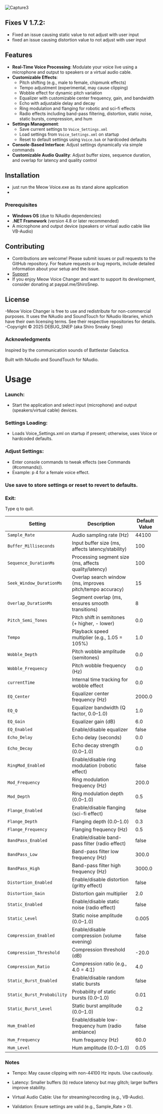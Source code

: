 ![Capture3](https://github.com/user-attachments/assets/c93dfc7d-b2a4-4bae-af9d-7412fb760cbe)

## Fixes V 1.7.2:
- Fixed an issue causing static value to not adjust with user input
- fixed an issue causing distortion value to not adjust with user input

## Features
- **Real-Time Voice Processing**: Modulate your voice live using a microphone and output to speakers or a virtual audio cable.
- **Customizable Effects**:
  - Pitch shifting (e.g., male to female, chipmunk effects)
  - Tempo adjustment (experimental, may cause clipping)
  - Wobble effect for dynamic pitch variation
  - Equalizer with customizable center frequency, gain, and bandwidth
  - Echo with adjustable delay and decay
  - Ring modulation and flanging for robotic and sci-fi effects
  - Radio effects including band-pass filtering, distortion, static noise, static bursts, compression, and hum
- **Settings Management**:
  - Save current settings to `Voice_Settings.xml`
  - Load settings from `Voice_Settings.xml` on startup
  - Reset to default settings using `Voice.bak` or hardcoded defaults
- **Console-Based Interface**: Adjust settings dynamically via simple commands
- **Customizable Audio Quality**: Adjust buffer sizes, sequence duration, and overlap for latency and quality control

## Installation
- just run the Meow Voice.exe as its stand alone application
-  
### Prerequisites
- **Windows OS** (due to NAudio dependencies)
- **.NET Framework** (version 4.8 or later recommended)
- A microphone and output device (speakers or virtual audio cable like VB-Audio)

## Contributing
- Contributions are welcome! Please submit issues or pull requests to the GitHub repository. For feature requests or bug reports, include detailed information about your setup and the issue.
- [Support](https://github.com/Debug-Snep/Voice-Changer/discussions/1#discussion-8410747)
- If you enjoy Meow Voice Changer and want to support its development, consider donating at paypal.me/ShiroSnep.

## License
-Meow Voice Changer is free to use and redistribute for non-commercial purposes. It uses the NAudio and SoundTouch for NAudio libraries, which have their own licensing terms. See their respective repositories for details.
-Copyright © 2025 DEBUG_SNEP (aka Shiro Sneaky Snep)

### Acknowledgments
Inspired by the communication sounds of Battlestar Galactica.

Built with NAudio and SoundTouch for NAudio.


# Usage
### Launch:
- Start the application and select input (microphone) and output (speakers/virtual cable) devices.

### Settings Loading:
- Loads Voice_Settings.xml on startup if present; otherwise, uses Voice or hardcoded defaults.

### Adjust Settings:
- Enter console commands to tweak effects (see Commands (#commands)).
- Example: p 4 for a female voice effect.

### Use save to store settings or reset to revert to defaults.

### Exit:
Type q to quit.

| Setting | Description | Default Value |
|---------|-------------|---------------|
| `Sample_Rate` | Audio sampling rate (Hz) | 44100 |
| `Buffer_Milliseconds` | Input buffer size (ms, affects latency/stability) | 100 |
| `Sequence_DurationMs` | Processing segment size (ms, affects quality/latency) | 100 |
| `Seek_Window_DurationMs` | Overlap search window (ms, improves pitch/tempo accuracy) | 15 |
| `Overlap_DurationMs` | Segment overlap (ms, ensures smooth transitions) | 8 |
| `Pitch_Semi_Tones` | Pitch shift in semitones (+ higher, - lower) | 0.0 |
| `Tempo` | Playback speed multiplier (e.g., 1.05 = 105%) | 1.0 |
| `Wobble_Depth` | Pitch wobble amplitude (semitones) | 0.0 |
| `Wobble_Frequency` | Pitch wobble frequency (Hz) | 0.0 |
| `currentTime` | Internal time tracking for wobble effect | 0.0 |
| `EQ_Center` | Equalizer center frequency (Hz) | 2000.0 |
| `EQ_Q` | Equalizer bandwidth (Q factor, 0.0–1.0) | 1.0 |
| `EQ_Gain` | Equalizer gain (dB) | 6.0 |
| `EQ_Enabled` | Enable/disable equalizer | false |
| `Echo_Delay` | Echo delay (seconds) | 0.0 |
| `Echo_Decay` | Echo decay strength (0.0–1.0) | 0.0 |
| `RingMod_Enabled` | Enable/disable ring modulation (robotic effect) | false |
| `Mod_Frequency` | Ring modulation frequency (Hz) | 200.0 |
| `Mod_Depth` | Ring modulation depth (0.0–1.0) | 0.5 |
| `Flange_Enabled` | Enable/disable flanging (sci-fi effect) | false |
| `Flange_Depth` | Flanging depth (0.0–1.0) | 0.3 |
| `Flange_Frequency` | Flanging frequency (Hz) | 0.5 |
| `BandPass_Enabled` | Enable/disable band-pass filter (radio effect) | false |
| `BandPass_Low` | Band-pass filter low frequency (Hz) | 300.0 |
| `BandPass_High` | Band-pass filter high frequency (Hz) | 3000.0 |
| `Distortion_Enabled` | Enable/disable distortion (gritty effect) | false |
| `Distortion_Gain` | Distortion gain multiplier | 2.0 |
| `Static_Enabled` | Enable/disable static noise (radio effect) | false |
| `Static_Level` | Static noise amplitude (0.0–1.0) | 0.005 |
| `Compression_Enabled` | Enable/disable compression (volume evening) | false |
| `Compression_Threshold` | Compression threshold (dB) | -20.0 |
| `Compression_Ratio` | Compression ratio (e.g., 4.0 = 4:1) | 4.0 |
| `Static_Burst_Enabled` | Enable/disable random static bursts | false |
| `Static_Burst_Probability` | Probability of static bursts (0.0–1.0) | 0.01 |
| `Static_Burst_Level` | Static burst amplitude (0.0–1.0) | 0.2 |
| `Hum_Enabled` | Enable/disable low-frequency hum (radio ambiance) | false |
| `Hum_Frequency` | Hum frequency (Hz) | 60.0 |
| `Hum_Level` | Hum amplitude (0.0–1.0) | 0.05 |

### Notes
- Tempo: May cause clipping with non-44100 Hz inputs. Use cautiously.

- Latency: Smaller buffers (b) reduce latency but may glitch; larger buffers improve stability.

- Virtual Audio Cable: Use for streaming/recording (e.g., VB-Audio).

- Validation: Ensure settings are valid (e.g., Sample_Rate > 0).


